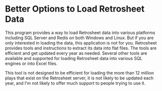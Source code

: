# Better Options to Load Retrosheet Data

This program provides a way to load Retrosheet data into various platforms including SQL Server and Redis on both Windows and Linux.  But if you are only interested in loading the data, this application is not for you.  Retrosheet provides tools and instructions to extract its data into flat files.  The tools are efficient and get updated every year as needed.  Several other tools are available and supported for loading Retrosheet data into various SQL engines or into Excel files.

This tool is not designed to be efficient for loading the more than 12 million plays that exist on the Retrosheet server, it is not likely to be updated each year, and I'm not likely to offer much support to people trying to use it.